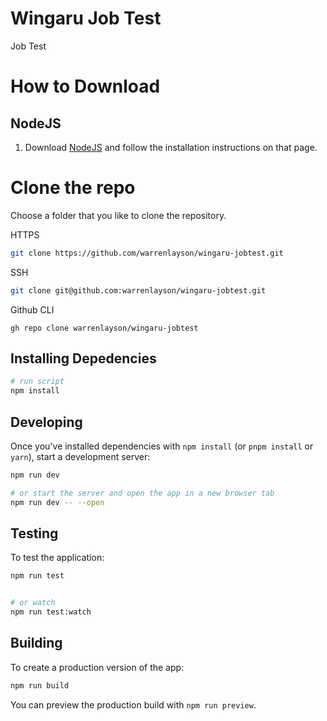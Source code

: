 # Wingaru Job Test

Job Test

# How to Download

## NodeJS
 1. Download [NodeJS](https://nodejs.org/en/download/) and follow the installation instructions on that page.
 
# Clone the repo

Choose a folder that you like to clone the repository.

 
 HTTPS
 ```bash
 git clone https://github.com/warrenlayson/wingaru-jobtest.git
 ```

SSH
```bash
git clone git@github.com:warrenlayson/wingaru-jobtest.git
```

Github CLI
```
gh repo clone warrenlayson/wingaru-jobtest
```

## Installing Depedencies

```bash
# run script
npm install
```

## Developing

Once you've installed dependencies with `npm install` (or `pnpm install` or `yarn`), start a development server:

```bash
npm run dev

# or start the server and open the app in a new browser tab
npm run dev -- --open
```

## Testing

To test the application:

```bash
npm run test


# or watch
npm run test:watch
```

## Building

To create a production version of the app:

```bash
npm run build
```

You can preview the production build with `npm run preview`.
